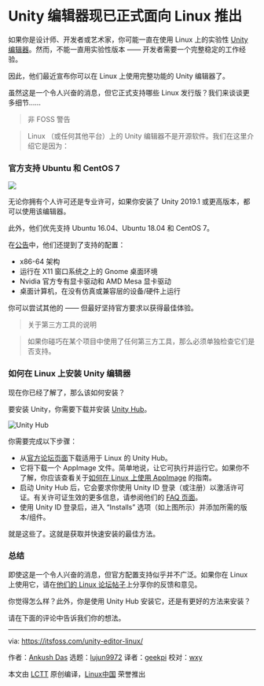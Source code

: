[#]: collector: (lujun9972)
[#]: translator: (geekpi)
[#]: reviewer: (wxy)
[#]: publisher: ( )
[#]: url: ( )
[#]: subject: (Unity Editor is Now Officially Available for Linux)
[#]: via: (https://itsfoss.com/unity-editor-linux/)
[#]: author: (Ankush Das https://itsfoss.com/author/ankush/)

Unity 编辑器现已正式面向 Linux 推出
======

如果你是设计师、开发者或艺术家，你可能一直在使用 Linux 上的实验性 [Unity 编辑器][1]。然而，不能一直用实验性版本 —— 开发者需要一个完整稳定的工作经验。

因此，他们最近宣布你可以在 Linux 上使用完整功能的 Unity 编辑器了。

虽然这是一个令人兴奋的消息，但它正式支持哪些 Linux 发行版？我们来谈谈更多细节……

> 非 FOSS 警告

> Linux （或任何其他平台）上的 Unity 编辑器不是开源软件。我们在这里介绍它是因为：

### 官方支持 Ubuntu 和 CentOS 7

![][2]

无论你拥有个人许可还是专业许可，如果你安装了 Unity 2019.1 或更高版本，都可以使用该编辑器。

此外，他们优先支持 Ubuntu 16.04、Ubuntu 18.04 和 CentOS 7。

在[公告][3]中，他们还提到了支持的配置：

* x86-64 架构
* 运行在 X11 窗口系统之上的 Gnome 桌面环境
* Nvidia 官方专有显卡驱动和 AMD Mesa 显卡驱动
* 桌面计算机，在没有仿真或兼容层的设备/硬件上运行

你可以尝试其他的 —— 但最好坚持官方要求以获得最佳体验。

> 关于第三方工具的说明

> 如果你碰巧在某个项目中使用了任何第三方工具，那么必须单独检查它们是否支持。

### 如何在 Linux 上安装 Unity 编辑器

现在你已经了解了，那么该如何安装？

要安装 Unity，你需要下载并安装 [Unity Hub][4]。

![Unity Hub][5]

你需要完成以下步骤：

* 从[官方论坛页面][4]下载适用于 Linux 的 Unity Hub。
* 它将下载一个 AppImage 文件。简单地说，让它可执行并运行它。如果你不了解，你应该查看关于[如何在 Linux 上使用 AppImage][6] 的指南。
* 启动 Unity Hub 后，它会要求你使用 Unity ID 登录（或注册）以激活许可证。有关许可证生效的更多信息，请参阅他们的 [FAQ 页面][7]。
* 使用 Unity ID 登录后，进入 “Installs” 选项（如上图所示）并添加所需的版本/组件。

就是这些了。这就是获取并快速安装的最佳方法。

### 总结

即使这是一个令人兴奋的消息，但官方配置支持似乎并不广泛。如果你在 Linux 上使用它，请在[他们的 Linux 论坛帖子][9]上分享你的反馈和意见。

你觉得怎么样？此外，你是使用 Unity Hub 安装它，还是有更好的方法来安装？

请在下面的评论中告诉我们你的想法。

--------------------------------------------------------------------------------

via: https://itsfoss.com/unity-editor-linux/

作者：[Ankush Das][a]
选题：[lujun9972][b]
译者：[geekpi](https://github.com/geekpi)
校对：[wxy](https://github.com/wxy)

本文由 [LCTT](https://github.com/LCTT/TranslateProject) 原创编译，[Linux中国](https://linux.cn/) 荣誉推出

[a]: https://itsfoss.com/author/ankush/
[b]: https://github.com/lujun9972
[1]: https://unity3d.com/unity/editor
[2]: https://i2.wp.com/itsfoss.com/wp-content/uploads/2019/05/Unity-Editor-on-Linux.png?resize=800%2C450&ssl=1
[3]: https://blogs.unity3d.com/2019/05/30/announcing-the-unity-editor-for-linux/
[4]: https://forum.unity.com/threads/unity-hub-v-1-6-0-is-now-available.640792/
[5]: https://i2.wp.com/itsfoss.com/wp-content/uploads/2019/05/unity-hub.jpg?fit=800%2C532&ssl=1
[6]: https://itsfoss.com/use-appimage-linux/
[7]: https://support.unity3d.com/hc/en-us/categories/201268913-Licenses
[9]: https://forum.unity.com/forums/linux-editor.93/
